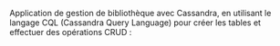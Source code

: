 Application de gestion de bibliothèque avec Cassandra, en utilisant le langage CQL (Cassandra Query Language) pour créer les tables et effectuer des opérations CRUD :
